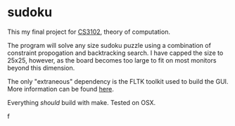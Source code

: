 sudoku
======

This my final project for [CS3102](http://www.cs.virginia.edu/~robins/cs3102/), theory of computation.

The program will solve any size sudoku puzzle using a combination of constraint propogation and backtracking search. I have capped the size to 25x25, however, as the board becomes too large to fit on most monitors beyond this dimension.

The only "extraneous" dependency is the FLTK toolkit used to build the GUI. More information can be found [here](http://www.fltk.org/index.php). 

Everything *should* build with make. Tested on OSX.



f
